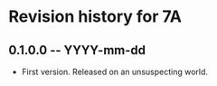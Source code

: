 # Revision history for 7A

## 0.1.0.0 -- YYYY-mm-dd

* First version. Released on an unsuspecting world.
